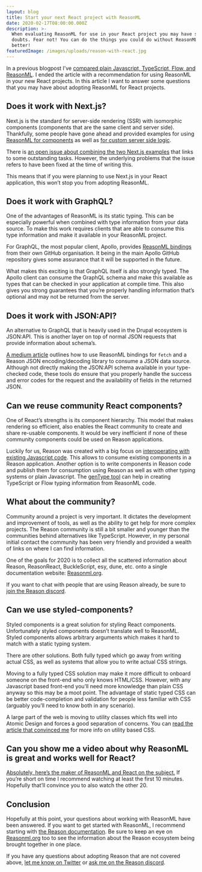 ```yaml
---
layout: blog
title: Start your next React project with ReasonML
date: 2020-02-17T08:00:00.000Z
description: >-
  When evaluating ReasonML for use in your React project you may have some
  doubts. Fear not! You can do the things you could do without ReasonML, but
  better!
featuredImage: /images/uploads/reason-with-react.jpg
---
```

In a previous blogpost I’ve [compared plain Javascript, TypeScript, Flow, and ReasonML](/blog/2020-01-13-a-comparison-of-javascript-typesystems/). I ended the article with a recommendation for using ReasonML in your new React projects. In this article I want to answer some questions that you may have about adopting ReasonML for React projects.

## Does it work with Next.js?

Next.js is the standard for server-side rendering (SSR) with isomorphic components (components that are the same client and server side). Thankfully, some people have gone ahead and provided examples for using [ReasonML for components](https://github.com/zeit/next.js/tree/canary/examples/with-reasonml) as well as [for custom server side logic](https://github.com/zeit/next.js/tree/canary/examples/custom-server-reasonml).

There is [an open issue about combining the two Next.js examples](https://github.com/zeit/next.js/issues/7326) that links to some outstanding tasks. However, the underlying problems that the issue refers to have been fixed at the time of writing this.

This means that if you were planning to use Next.js in your React application, this won’t stop you from adopting ReasonML.

## Does it work with GraphQL?

One of the advantages of ReasonML is its static typing. This can be especially powerful when combined with type information from your data source. To make this work requires clients that are able to consume this type information and make it available in your ReasonML project.

For GraphQL, the most popular client, Apollo, provides [ReasonML bindings](https://github.com/apollographql/reason-apollo) from their own GitHub organisation. It being in the main Apollo GitHub repository gives some assurance that it will be supported in the future. 

What makes this exciting is that GraphQL itself is also strongly typed. The Apollo client can consume the GraphQL schema and make this available as types that can be checked in your application at compile time. This also gives you strong guarantees that you’re properly handling information that’s optional and may not be returned from the server.

## Does it work with JSON:API?

An alternative to GraphQL that is heavily used in the Drupal ecosystem is JSON:API. This is another layer on top of normal JSON requests that provide information about schema’s. 

[A medium article](https://medium.com/@sharifsbeat/fetching-data-in-reasonml-pt-1-c06f3cc6b250) outlines how to use ReasonML bindings for `fetch` and a Reason JSON encoding/decoding library to consume a JSON data source. Although not directly making the JSON:API schema available in your type-checked code, these tools do ensure that you properly handle the success and error codes for the request and the availability of fields in the returned JSON.

## Can we reuse community React components?

One of React’s strengths is its component hierarchy. This model that makes rendering so efficient, also enables the React community to create and share re-usable components. It would be very inefficient if none of these community components could be used on Reason applications.

Luckily for us, Reason was created with a big focus on [interoperating with existing Javascript code](https://reasonml.github.io/reason-react/docs/en/components#interop). This allows to consume existing components in a Reason application. Another option is to write components in Reason code and publish them for consumption using Reason as well as with other typing systems or plain Javascript. The [genType tool](https://github.com/cristianoc/genType) can help in creating TypeScript or Flow typing information from ReasonML code.

## What about the community?

Community around a project is very important. It dictates the development and improvement of tools, as well as the ability to get help for more complex projects. The Reason community is still a bit smaller and younger than the communities behind alternatives like TypeScript. However, in my personal initial contact the community has been very friendly and provided a wealth of links on where I can find information.

One of the goals for 2020 is to collect all the scattered information about Reason, ReasonReact, BuckleScript, esy, dune, etc. onto a single documentation website: [Reasonml.org](https://reasonml.org/).

If you want to chat with people that are using Reason already, be sure to [join the Reason discord](https://discordapp.com/invite/reasonml).

## Can we use styled-components?

Styled components is a great solution for styling React components. Unfortunately styled components doesn’t translate well to ReasonML. Styled components allows arbitrary arguments which makes it hard to match with a static typing system. 

There are other solutions. Both fully typed which go away from writing actual CSS, as well as systems that allow you to write actual CSS strings.

Moving to a fully typed CSS solution may make it more difficult to onboard someone on the front-end who only knows HTML/CSS. However, with any Javascript based front-end you’ll need more knowledge than plain CSS anyway so this may be a moot point. The advantage of static typed CSS can be better code-completion and validation for people less familiar with CSS (arguably you’ll need to know both in any scenario).

A large part of the web is moving to utility classes which fits well into Atomic 
Design and forces a good separation of concerns. You can 
[read the article that convinced me](https://frontstuff.io/in-defense-of-utility-first-css) for more info on utility based CSS.

## Can you show me a video about why ReasonML is great and works well for React?

[Absolutely, here’s the maker of ReasonML and React on the subject.](https://www.youtube.com/watch?v=5fG_lyNuEAw) If you’re short on time I recommend watching at least the first 10 minutes. Hopefully that’ll convince you to also watch the other 20.

## Conclusion
Hopefully at this point, your questions about working with ReasonML have been answered. If you want to get started with ReasonML, I recommend starting with [the Reason documentation](https://reasonml.github.io/docs/en/installation). Be sure to keep an eye on [Reasonml.org](https://reasonml.org/) too to see the information about the Reason ecosystem being brought together in one place.

If you have any questions about adopting Reason that are not covered above, [let me know on Twitter](https://twitter.com/Kingdutch/) or [ask me on the Reason discord](https://discordapp.com/invite/reasonml).
